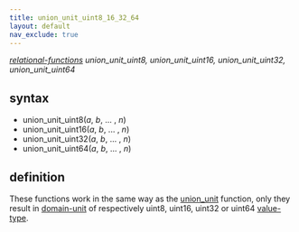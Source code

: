 ```yaml
---
title: union_unit_uint8_16_32_64
layout: default
nav_exclude: true
---
```

*[relational-functions](relational-functions) union_unit_uint8, union_unit_uint16, union_unit_uint32, union_unit_uint64*

## syntax

- union_unit_uint8(*a*, *b*, ... , *n*)
- union_unit_uint16(*a*, *b*, ... , *n*)
- union_unit_uint32(*a*, *b*, ... , *n*)
- union_unit_uint64(*a*, *b*, ... , *n*)

## definition

These functions work in the same way as the [union_unit](union_unit) function, only they result in [domain-unit](domain-unit) of respectively uint8, uint16,
uint32 or uint64 [value-type](value-type).